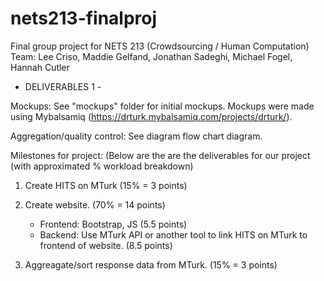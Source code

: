 # nets213-finalproj
Final group project for NETS 213 (Crowdsourcing / Human Computation)
Team: Lee Criso, Maddie Gelfand, Jonathan Sadeghi, Michael Fogel, Hannah Cutler

- DELIVERABLES 1 -

Mockups:
See "mockups" folder for initial mockups.
Mockups were made using Mybalsamiq (https://drturk.mybalsamiq.com/projects/drturk/).

Aggregation/quality control:
See diagram flow chart diagram.


Milestones for project:
(Below are the are the deliverables for our project (with approximated % workload breakdown)

1.  Create HITS on MTurk (15% = 3 points)

2.  Create website. (70% = 14 points)
      - Frontend: Bootstrap, JS (5.5 points)
      - Backend: Use MTurk API or another tool to link HITS on MTurk to frontend of website. (8.5 points)

3. Aggreagate/sort response data from MTurk. (15% = 3 points)
